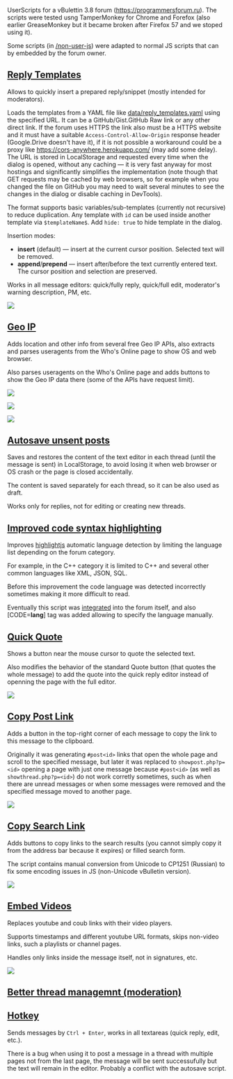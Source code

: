 UserScripts for a vBulettin 3.8 forum (https://programmersforum.ru). The scripts were tested usng TamperMonkey for Chrome and Forefox (also earlier GreaseMonkey but it became broken after Firefox 57 and we stoped using it).

Some scripts (in [/non-user-js](/non-user-js)) were adapted to normal JS scripts that can by embedded by the forum owner.

## [Reply Templates](https://github.com/AlexP11223/ProgForumRuUserscripts/blob/master/pf_reply_templates.user.js)

Allows to quickly insert a prepared reply/snippet (mostly intended for moderators).

Loads the templates from  a YAML file like [data/reply_templates.yaml](data/reply_templates.yaml) using the specified URL. It can be a GitHub/Gist.GitHub Raw link or any other direct link. If the forum uses HTTPS the link also must be a HTTPS website and it must have a suitable `Access-Control-Allow-Origin` response header (Google.Drive doesn't have it), if it is not possible a workaround could be a proxy like https://cors-anywhere.herokuapp.com/ (may add some delay). The URL is stored in LocalStorage and requested every time when the dialog is opened, without any caching — it is very fast anyway for most hostings and significantly simplifies the implementation (note though that GET requests may be cached by web browsers, so for example when you changed the file on GitHub you may need to wait several minutes to see the changes in the dialog or disable caching in DevTools).

The format supports basic variables/sub-templates (currently not recursive) to reduce duplication. Any template with `id` can be used inside another template via `$templateName$`. Add `hide: true` to hide template in the dialog.

Insertion modes:

- **insert** (default) — insert at the current cursor position. Selected text will be removed.
- **append**/**prepend** — insert after/before the text currently entered text. The cursor position and selection are preserved.

Works in all message editors: quick/fully reply, quick/full edit, moderator's warning description, PM, etc.

[![](https://i.imgur.com/kxsByur.png)](https://www.youtube.com/watch?v=siXSBz3qQRY)

## [Geo IP](https://github.com/AlexP11223/ProgForumRuUserscripts/blob/master/pf_geoip.user.js)

Adds location and other info from several free Geo IP APIs, also extracts and parses useragents from the Who's Online page to show OS and web browser.

Also parses useragents on the Who's Online page and adds buttons to show the Geo IP data there (some of the APIs have request limit).

![](https://i.imgur.com/9SXBAUr.png)

![](https://i.imgur.com/iWoKlxZ.png)

![](https://i.imgur.com/T89fQs4.png)

## [Autosave unsent posts](https://github.com/AlexP11223/ProgForumRuUserscripts/blob/master/pf_post_autosave.user.js)

Saves and restores the content of the text editor in each thread (until the message is sent) in LocalStorage, to avoid losing it when web browser or OS crash or the page is closed accidentally.

The content is saved separately for each thread, so it can be also used as draft.

Works only for replies, not for editing or creating new threads.

## [Improved code syntax highlighting](https://github.com/AlexP11223/ProgForumRuUserscripts/blob/master/pf_code_highlighter.user.js)

Improves [highlightjs](https://highlightjs.org/) automatic language detection by limiting the language list depending on the forum category.

For example, in the C++ category it is limited to C++ and several other common languages like XML, JSON, SQL.

Before this improvement the code language was detected incorrectly sometimes making it more difficult to read.

Eventually this script was [integrated](https://github.com/AlexP11223/ProgForumRuUserscripts/blob/master/non-user-js/highlight/code_highlighter.js) into the forum itself, and also [CODE=**lang**] tag was added allowing to specify the language manually.

## [Quick Quote](https://github.com/AlexP11223/ProgForumRuUserscripts/blob/master/pf_quick_quote.user.js)

Shows a button near the mouse cursor to quote the selected text.

Also modifies the behavior of the standard Quote button (that quotes the whole message) to add the quote into the quick reply editor instead of openning the page with the full editor.

![](https://i.imgur.com/bylorrt.gif)

## [Copy Post Link](https://github.com/AlexP11223/ProgForumRuUserscripts/blob/master/pf_post_link.user.js)

Adds a button in the top-right corner of each message to copy the link to this message to the clipboard.

Originally it was generating `#post<id>` links that open the whole page and scroll to the specified message, but later it was replaced to `showpost.php?p=<id>` opening a page with just one message because `#post<id>` (as well as `showthread.php?p=<id>`) do not work corretly sometimes, such as when there are unread messages or when some messages were removed and the specified message moved to another page.

![](https://i.imgur.com/xIf912s.png)

## [Copy Search Link](https://github.com/AlexP11223/ProgForumRuUserscripts/blob/master/pf_search_link.user.js)

Adds buttons to copy links to the search results (you cannot simply copy it from the address bar because it expires) or filled search form.

The script contains manual conversion from Unicode to CP1251 (Russian) to fix some encoding issues in JS (non-Unicode vBulletin version).

![](https://i.imgur.com/Gob6uug.png)

## [Embed Videos](https://github.com/AlexP11223/ProgForumRuUserscripts/blob/master/pf_video_embed.user.js)

Replaces youtube and coub links with their video players.

Supports timestamps and different youtube URL formats, skips non-video links, such a playlists or channel pages.

Handles only links inside the message itself, not in signatures, etc.

![](https://i.imgur.com/GD9iTY8.png)

## [Better thread managemnt (moderation)](https://github.com/AlexP11223/ProgForumRuUserscripts/blob/master/pf_fast_thread_management.user.js)

## [Hotkey](https://github.com/AlexP11223/ProgForumRuUserscripts/blob/master/pf_hotkey.user.js)

Sends messages by `Ctrl + Enter`, works in all textareas (quick reply, edit, etc.).

There is a bug when using it to post a message in a thread with multiple pages not from the last page, the message will be sent successufully but the text will remain in the editor. Probably a conflict with the autosave script.
